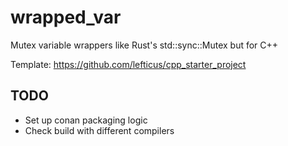 # wrapped_var
Mutex variable wrappers like Rust's std::sync::Mutex but for C++

Template: https://github.com/lefticus/cpp_starter_project

## TODO
- Set up conan packaging logic
- Check build with different compilers